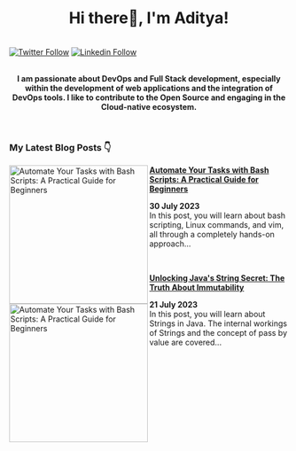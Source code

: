 <div align="center">
<h1> Hi there👋, I'm Aditya! </h1>
</div>
<br/>
<div>
  <a href="https://twitter.com/adityastwt1"><img src="https://img.shields.io/badge/Twitter-1DA1F2?style=for-the-badge&logo=twitter&logoColor=white" alt="Twitter Follow"></a>
  <a href="https://www.linkedin.com/in/adityadike/"><img src="https://img.shields.io/badge/Linkedin-0077B5?style=for-the-badge&logo=linkedin&logoColor=white" alt="Linkedin Follow"></a>
</div>
<br/>
<div align="center">
  <p> <strong>
  I am passionate about DevOps and Full Stack development, especially within the development of web applications and the integration of DevOps tools. I like to contribute to the Open Source and    engaging in the Cloud-native ecosystem. 
  </strong>
  </p>
    
</div>
<br/>
<h3>My Latest Blog Posts 👇</h3>

<!-- HASHNODE_BLOG:START -->
<div>
  <p>
    <a href="https://adityadike.hashnode.dev/automate-your-tasks-with-bash-scripts-a-practical-guide-for-beginners">
      <img src="https://cdn.hashnode.com/res/hashnode/image/upload/v1690452699496/c8059263-66ee-4a93-8d00-d210e7b7a57b.jpeg?w=1600&h=840&fit=crop&crop=entropy&auto=compress,format&format=webp" alt="Automate Your Tasks with Bash Scripts: A Practical Guide for Beginners" width="250px" align="left">
    </a>
    <a href="https://adityadike.hashnode.dev/automate-your-tasks-with-bash-scripts-a-practical-guide-for-beginners" title="Automate Your Tasks with Bash Scripts: A Practical Guide for Beginners">
      <strong>Automate Your Tasks with Bash Scripts: A Practical Guide for Beginners</strong>
    </a>
    <div><strong>30 July 2023</strong></div>
     In this post, you will learn about bash scripting, Linux commands, and vim, all through a completely hands-on approach...
  </p>
<br/>
  <p>
    <a href="https://adityadike.hashnode.dev/unlocking-javas-string-secret-the-truth-about-immutability">
      <img src="https://cdn.hashnode.com/res/hashnode/image/upload/v1689919874627/4afbab00-3bfb-4628-a537-2fe10b2c50fc.jpeg?w=1600&h=840&fit=crop&crop=entropy&auto=compress,format&format=webp" alt="Automate Your Tasks with Bash Scripts: A Practical Guide for Beginners" width="250px" align="left">
    </a>
    <a href="https://adityadike.hashnode.dev/unlocking-javas-string-secret-the-truth-about-immutability" title="Unlocking Java's String Secret: The Truth About Immutability">
      <strong>Unlocking Java's String Secret: The Truth About Immutability</strong>
    </a>
    <div><strong>21 July 2023</strong></div>
    In this post, you will learn about Strings in Java. The internal workings of Strings and the concept of pass by value are covered...
  </p>
</div>
<!-- HASHNODE_BLOG:END -->









 
